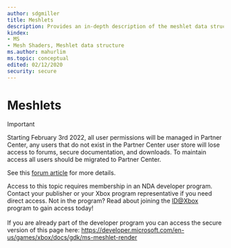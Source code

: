 ```yaml
---
author: sdgmiller
title: Meshlets
description: Provides an in-depth description of the meshlet data structure and example code about rendering.
kindex:
- MS
- Mesh Shaders, Meshlet data structure
ms.author: mahurlim
ms.topic: conceptual
edited: 02/12/2020
security: secure
---
```


# Meshlets
> [!IMPORTANT]
> Starting February 3rd 2022, all user permissions will be managed in Partner Center, any users that do not exist in the Partner Center user store will lose access to forums, secure documentation, and downloads. To maintain access all users should be migrated to Partner Center. <p></p>See this <a href="https://forums.xboxlive.com/articles/132187/breaking-change-user-access-for-forums-secure-docu.html">forum article</a> for more details.  

 Access to this topic requires membership in an NDA developer program. Contact your publisher or your Xbox program representative if you need direct access. Not in the program? Read about joining the <a href="https://www.xbox.com/Developers/id">ID@Xbox</a> program to gain access today!  <br/><br/>If you are already part of the developer program you can access the secure version of this page here: <a target="_blank" href="https://developer.microsoft.com/en-us/games/xbox/docs/gdk/ms-meshlet-render">https://developer.microsoft.com/en-us/games/xbox/docs/gdk/ms-meshlet-render</a>